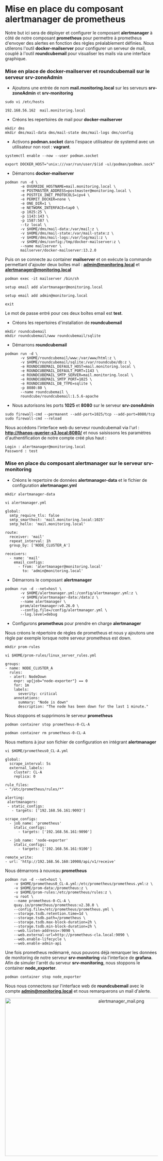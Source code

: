 # Mise en place du composant alertmanager de prometheus

Notre but ici sera de déployer et configurer le composant **alertmanager** à côté de notre composant **prometheus** pour permettre à prometheus d'envoyer des alertes en fonction des règles préalablement définies. Nous utilerons l'outil **docker-mailserver** pour configurer un serveur de mail, couplé à l'outil **roundcubemail** pour visualiser les mails via une interface graphique.

### Mise en place de docker-mailserver et roundcubemail sur le serveur srv-zoneAdmin

- Ajoutons une entrée de nom **mail.monitoring.local** sur les serveurs **srv-zoneAdmin** et **srv-monitoring**

```
sudo vi /etc/hosts
```

```
192.168.56.162  mail.monitoring.local
```

- Créons les repertoires de mail pour **docker-mailserver**

```
mkdir dms
mkdir dms/mail-data dms/mail-state dms/mail-logs dms/config
```

- Activons **podman.socket** dans l'espace utilisateur de systemd avec un utilisateur non root : **vagrant**.

```
systemctl enable --now --user podman.socket
```

```
export DOCKER_HOST="unix:///var/run/user/$(id -u)/podman/podman.sock"
```

- Démarrons **docker-mailserver**

```
podman run -d \
       -e OVERRIDE_HOSTNAME=mail.monitoring.local \
       -e POSTMASTER_ADDRESS=postmaster@monitoring.local \
       -e POSTFIX_INET_PROTOCOLS=ipv4 \
       -e PERMIT_DOCKER=none \
       -e ONE_DIR=1 \
       -e NETWORK_INTERFACE=tap0 \
       -p 1025:25 \
       -p 1143:143 \
       -p 1587:587 \
       --tz local \
       -v $HOME/dms/mail-data:/var/mail:z \
       -v $HOME/dms/mail-state:/var/mail-state:z \
       -v $HOME/dms/mail-logs:/var/log/mail:z \
       -v $HOME/dms/config:/tmp/docker-mailserver:z \
       --name mailserver \
       mailserver/docker-mailserver:13.2.0
```

Puis on se connecte au container **mailserver** et on exécute la commande permettant d'ajouter deux boîtes mail : **admin@monitoring.local** et **alertmanager@monitoring.local**

```
podman exec -it mailserver /bin/sh
```

```
setup email add alertmanager@monitoring.local
```

```
setup email add admin@monitoring.local
```

```
exit
```

Le mot de passe entré pour ces deux boîtes email est **test**.

- Créons les repertoires d'installation de **roundcubemail**

```
mkdir roundcubemail
mkdir roundcubemail/www roundcubemail/sqlite
```

- Démarrons **roundcubemail**

```
podman run -d \
       -v $HOME/roundcubemail/www:/var/www/html:z \
       -v $HOME/roundcubemail/sqlite:/var/roundcube/db:z \
       -e ROUNDCUBEMAIL_DEFAULT_HOST=mail.monitoring.local \
       -e ROUNDCUBEMAIL_DEFAULT_PORT=1143 \
       -e ROUNDCUBEMAIL_SMTP_SERVER=mail.monitoring.local \
       -e ROUNDCUBEMAIL_SMTP_PORT=1025 \
       -e ROUNDCUBEMAIL_DB_TYPE=sqlite \
       -p 8080:80 \
       --name roundcubemail \
       roundcube/roundcubemail:1.5.6-apache
```

- Nous autorisons les ports **1025** et **8080** sur le serveur **srv-zoneAdmin**

```
sudo firewall-cmd --permanent --add-port=1025/tcp --add-port=8080/tcp
sudo firewall-cmd --reload
```

Nous accédons l'interface web du serveur roundcubemail via l'url : **http://thanos-querier-s3.local:8080/** et nous saisissons les paramètres d'authentification de notre compte créé plus haut :

```
Login : alertmanager@monitoring.local
Password : test
```

### Mise en place du composant alertmanager sur le serveur srv-monitoring

- Créons le repertoire de données **alertmanager-data** et le fichier de configuration **alertmanager.yml**

```
mkdir alertmanager-data
```

```
vi alertmanager.yml
```

```
global:
  smtp_require_tls: false
  smtp_smarthost: 'mail.monitoring.local:1025'
  smtp_hello: 'mail.monitoring.local'

route:
  receiver: 'mail'
  repeat_interval: 1h
  group_by: ['NODE_CLUSTER_A']

receivers:
  - name: 'mail'
    email_configs:
      - from: 'alertmanager@monitoring.local'
        to: 'admin@monitoring.local'
```

- Démarrons le composant **alertmanager**

```
podman run -d --net=host \
       -v $HOME/alertmanager.yml:/config/alertmanager.yml:z \
       -v $HOME/alertmanager-data:/data:z \
       --name alertmanager \
       prom/alertmanager:v0.26.0 \
       --config.file=/config/alertmanager.yml \
       --log.level=debug
```

- Configurons **prometheus** pour prendre en charge **alertmanager**

Nous créons le répertoire de règles de prometheus et nous y ajoutons une règle par exemple lorsque notre serveur prometheus est down.

```
mkdir prom-rules
```

```
vi $HOME/prom-rules/linux_server_rules.yml
```

```
groups:
- name: NODE_CLUSTER_A
  rules:
  - alert: NodeDown
    expr: up{job="node-exporter"} == 0
    for: 1m
    labels:
      severity: critical
    annotations:
      summary: "Node is down"
      description: "The node has been down for the last 1 minute."
```

Nous stoppons et supprimons le serveur **prometheus**

```
podman container stop prometheus-0-CL-A
```

```
podman container rm prometheus-0-CL-A
```

Nous mettons à jour son fichier de configuration en intégrant **alertmanager**

```
vi $HOME/prometheus0_CL-A.yml
```

```
global:
  scrape_interval: 5s
  external_labels:
    cluster: CL-A
    replica: 0

rule_files:
- "/etc/prometheus/rules/*"

alerting:
 alertmanagers:
 - static_configs:
   - targets: ['192.168.56.161:9093']

scrape_configs:
  - job_name: 'prometheus'
    static_configs:
      - targets: ['192.168.56.161:9090']

  - job_name: 'node-exporter'
    static_configs:
      - targets: ['192.168.56.161:9100']

remote_write:
- url: 'http://192.168.56.160:10908/api/v1/receive'
```

Nous démarrons à nouveau **prometheus**

```
podman run -d --net=host \
    -v $HOME/prometheus0_CL-A.yml:/etc/prometheus/prometheus.yml:z \
    -v $HOME/prom-data:/prometheus:z \
    -v $HOME/prom-rules:/etc/prometheus/rules:z \
    -u root \
    --name prometheus-0-CL-A \
    quay.io/prometheus/prometheus:v2.38.0 \
    --config.file=/etc/prometheus/prometheus.yml \
    --storage.tsdb.retention.time=1d \
    --storage.tsdb.path=/prometheus \
    --storage.tsdb.max-block-duration=2h \
    --storage.tsdb.min-block-duration=2h \
    --web.listen-address=:9090 \
    --web.external-url=http://prometheus-cla.local:9090 \
    --web.enable-lifecycle \
    --web.enable-admin-api
```

Une fois prometheus redémarré, nous pouvons déjà remarquer les données de monitoring de notre serveur **srv-monitoring** via l'interface de **grafana**. Afin de simuler l'arrêt du serveur **srv-monitoring**, nous stoppons le container **node_exporter**.

```
podman container stop node_exporter
```

Nous nous connectons sur l'interface web de **roundcubemail** avec le compte **admin@monitoring.local** et nous remarquerons un mail d'alerte.

<p align="center">
<img src="../images/alertmanager_mail.png" alt="alertmanager_mail.png" width="750" height="520" />
</p>